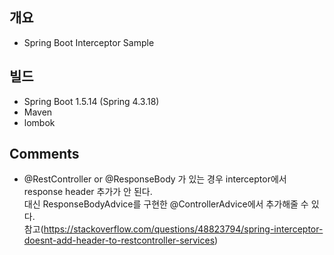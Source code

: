 ## 개요
* Spring Boot Interceptor Sample

## 빌드
* Spring Boot 1.5.14 (Spring 4.3.18)
* Maven
* lombok

## Comments
* @RestController or @ResponseBody 가 있는 경우 interceptor에서 response header 추가가 안 된다.<br/>
  대신 ResponseBodyAdvice를 구현한 @ControllerAdvice에서 추가해줄 수 있다.<br/>
  참고(https://stackoverflow.com/questions/48823794/spring-interceptor-doesnt-add-header-to-restcontroller-services)

